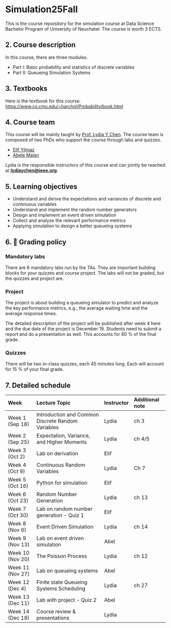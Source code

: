 # Simulation25Fall

This is the course repoisitory for the simulation course at Data Science Bachelor Program of University of Neuchatel.
The course is worth 3 ECTS.

##  2. <a name='Coursedescription'></a>Course description

In this course, there are three modules.
- Part I: Basic probability and statistics of discrete variables
- Part II: Queueing Simulation Systems

##  3. <a name='Textbooks'></a>Textbooks
Here is the textbook for this course.
https://www.cs.cmu.edu/~harchol/Probability/book.html

##  4. <a name='Courseteam'></a>Course team

This course will be mainly taught by [Prof. Lydia Y Chen](https://lydiaychen.github.io/). The course team is composed of two  PhDs who support the course through labs and quizzes.

-  [Elif Yilmaz](mailto:elif.yilmaz@unine.ch)
-  [Abele Malan](mailto:abele.malan@unine.ch)

Lydia is the responsible instructors of this course and can jointly be reached at **lydiaychen@ieee.org**.

##  5. <a name='Learningobjectives'></a>Learning objectives

- Understand and derive the expectations and variances of discrete and continuous variables
- Understand and implement the random number generators
- Design and implement an event driven simulation
- Collect and analyze the relevant performance metrics
- Applying simulation to design a better queueing systems

##  6. <a name='dart:Gradingpolicy'></a>:dart: Grading policy

### Mandatory labs
There are 6 mandatory labs run by the TAs.
They are important building blocks for your quizzes and course project.
The labs will not be graded, but the quizzes and project are.

### Project
The project is about building a queueing simulator to predict and analyze the key performance metrics, e.g., the average waiting time and the average response times.

The detailed description of the project will be published after week 4 here and the due date of the project is December 19.
Students need to submit a report and do a presentation as well.
This accounts for 80 % of the final grade.

### Quizzes
There will be two in-class quizzes, each 45 minutes long.
Each will account for 15 % of your final grade.

##  7. <a name='Detailedschedule'></a>Detailed schedule

**Week**|**Lecture Topic**|**Instructor**|**Additional note**
:-----|:-----|:-----|:-----
Week 1 (Sep 18) | Introduction and Common Discrete Random Variables | Lydia | ch 3
Week 2 (Sep 25) | Expectation, Variance, and Higher Moments | Lydia| ch 4/5
Week 3 (Oct 2) | Lab on derivation | Elif
Week 4 (Oct 9) | Continuous Random Variables | Lydia | Ch 7
Week 5 (Oct 16) | Python for simulation | Elif
Week 6 (Oct 23) | Random Number Generation | Lydia | ch 13
Week 7 (Oct 30) | Lab on random number generation - Quiz 1 | Elif
Week 8 (Nov 6) | Event Driven Simulation | Lydia | ch 14
Week 9 (Nov 13) | Lab on event driven simulation | Abel
Week 10 (Nov 20) | The Poisson Process | Lydia | ch 12
Week 11 (Nov 27) | Lab on queueing systems | Abel |
Week 12 (Dec 4) |  Finite state Queueing Systems Scheduling | Lydia | ch 27
Week 13 (Dec 11) | Lab with project - Quiz 2 | Abel
Week 14 (Dec 18) | Course review & presentations | Lydia
